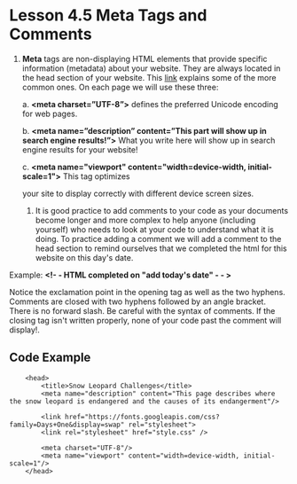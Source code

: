 # Lesson 4.5 Meta Tags and Comments

1. **Meta** tags are non-displaying HTML elements that provide specific information \(metadata\) about your website. They are always located in the head section of your website. This [link](http://www.w3schools.com/tags/tag_meta.asp) explains some of the more common ones. On each page we will use these three:

   a. **&lt;meta charset=”UTF-8”&gt;** defines the preferred Unicode encoding for web pages.

   b. **&lt;meta name=”description” content=”This part will show up in search engine results!”&gt;** What you write here will show up in search engine results for your website!

   c. **&lt;meta name="viewport" content="width=device-width, initial-scale=1"&gt;** This tag optimizes

   your site to display correctly with different device screen sizes.

   1. It is good practice to add comments to your code as your documents become longer and more complex to help anyone \(including yourself\) who needs to look at your code to understand what it is doing. To practice adding a comment we will add a comment to the head section to remind ourselves that we completed the html for this website on this day's date.

Example: **&lt;!- - HTML completed on "add today's date" - - &gt;**

Notice the exclamation point in the opening tag as well as the two hyphens. Comments are closed with two hyphens followed by an angle bracket. There is no forward slash. Be careful with the syntax of comments. If the closing tag isn't written properly, none of your code past the comment will display!.

## Code Example

```text
	<head>
		<title>Snow Leopard Challenges</title>
		<meta name="description" content="This page describes where the snow leopard is endangered and the causes of its endangerment"/>

		<link href="https://fonts.googleapis.com/css?family=Days+One&display=swap" rel="stylesheet">
		<link rel="stylesheet" href="style.css" />
		
		<meta charset="UTF-8"/>
		<meta name="viewport" content="width=device-width, initial-scale=1"/>
	</head>
```

